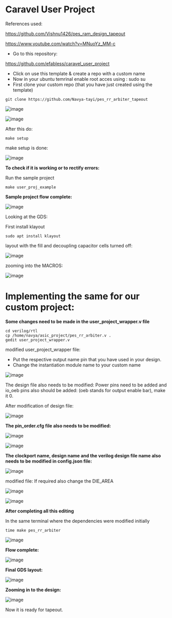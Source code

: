 # Caravel User Project
References used:

https://github.com/Vishnu1426/pes_ram_design_tapeout

https://www.youtube.com/watch?v=MNuoYz_MM-c

* Go to this repository:

https://github.com/efabless/caravel_user_project

* Click on use this template & create a repo with a custom name
* Now in your ubuntu temrinal enable root acces using : sudo su
* First clone your custom repo (that you have just created using the template)

```
git clone https://github.com/Navya-tayi/pes_rr_arbiter_tapeout

```


![image](https://github.com/Navya-tayi/pes_rr_arbiter_tapeout/assets/79205242/3c034bcd-a136-421a-8189-7afbcc9d5bd8)


![image](https://github.com/Navya-tayi/pes_rr_arbiter_tapeout/assets/79205242/8731ee66-263a-46b4-92aa-f1a97704564b)

After this do:

``` 
make setup
```

make setup is done:

![image](https://github.com/Navya-tayi/pes_rr_arbiter_tapeout/assets/79205242/1f7b86d1-7de8-462a-959f-20d86b5bd024)

__To check if it is working or to rectify errors:__

Run the sample project

```make user_proj_example```


__Sample project flow complete:__

![image](https://github.com/Navya-tayi/pes_rr_arbiter_tapeout/assets/79205242/357883ba-d2f8-4b76-824c-5a5e2a7aa975)


Looking at the GDS:

First install klayout

```sudo apt install klayout```

layout with the fill and decoupling capacitor cells turned off:

![image](https://github.com/Navya-tayi/pes_rr_arbiter_tapeout/assets/79205242/f1b2ce38-25c9-43b2-8e4e-a712031bd4c3)

zooming into the MACROS:

![image](https://github.com/Navya-tayi/pes_rr_arbiter_tapeout/assets/79205242/88efda95-b533-46b2-936e-e8bbb5081880)


# Implementing the same for our custom project:

__Some changes need to be made in the user_project_wrapper.v file__

```
cd verilog/rtl
cp /home/navya/asic_project/pes_rr_arbiter.v .
gedit user_project_wrapper.v

```
modified user_project_wrapper file:

* Put the respective output name pin that you have used in your design.
* Change the instantiation module name to your custom name

![image](https://github.com/Navya-tayi/pes_rr_arbiter_tapeout/assets/79205242/f4f29175-40eb-4e98-a87e-ae63e215b8c5)

The design file also needs to be modified:
Power pins need to be added and io_oeb pins also should be added: 
(oeb stands for output enable bar), make it 0.

After modification of design file:

![image](https://github.com/Navya-tayi/pes_rr_arbiter_tapeout/assets/79205242/9e574f6b-e2eb-42f4-ae3b-0ca5f8b159fe)


__The pin_order.cfg file also needs to be modified:__

![image](https://github.com/Navya-tayi/pes_rr_arbiter_tapeout/assets/79205242/3ed28452-4866-4202-95f0-c0ae54bce774)

![image](https://github.com/Navya-tayi/pes_rr_arbiter_tapeout/assets/79205242/1a4b4959-7c19-4a4d-8173-5125db7fb9d7)


__The clockport name, design name and the verilog design file name also needs to be modified in config.json file:__

![image](https://github.com/Navya-tayi/pes_rr_arbiter_tapeout/assets/79205242/9e621795-bfe1-4544-870f-58c37d4041a5)

modified file:
If required also change the DIE_AREA

![image](https://github.com/Navya-tayi/pes_rr_arbiter_tapeout/assets/79205242/178fb538-d66a-4998-a95b-ccfa844f0fad)


![image](https://github.com/Navya-tayi/pes_rr_arbiter_tapeout/assets/79205242/2e86c03a-3fa9-4024-844b-99d488d8e666)

__After completing all this editing__

In the same terminal where the dependencies were modified initially

```
time make pes_rr_arbiter

```
![image](https://github.com/Navya-tayi/pes_rr_arbiter_tapeout/assets/79205242/a3a2a35d-7e09-4b11-8dee-47299f83deb1)



__Flow complete:__

![image](https://github.com/Navya-tayi/pes_rr_arbiter_tapeout/assets/79205242/a9e1c909-96e4-4244-bb2d-01d5fd658c37)




__Final GDS layout:__

![image](https://github.com/Navya-tayi/pes_rr_arbiter_tapeout/assets/79205242/d88cfc51-b232-4623-8bc6-8329b79a08bf)


__Zooming in to the design:__

![image](https://github.com/Navya-tayi/pes_rr_arbiter_tapeout/assets/79205242/5e6d27ae-8613-47fc-898b-a59fd0538b39)


Now it is ready for tapeout.








